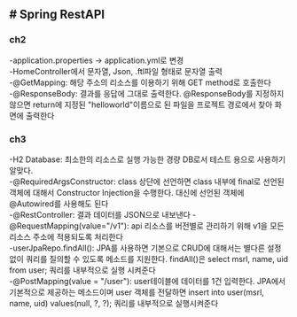 <h2># Spring RestAPI</h2>

<h3>ch2</h3>
-application.properties -> application.yml로 변경</br>
-HomeController에서 문자열, Json, .ftl파일 형태로 문자열 출력</br>
-@GetMapping: 해당 주소의 리소스를 이용하기 위해 GET method로 호출한다</br>
-@ResponseBody: 결과를 응답에 그대로 출력한다. @ResponseBody를 지정하지 않으면 return에 지정된 "helloworld"이름으로 된 파일을 프로젝트 경로에서 찾아 화면에 출력한다</br>

<h3>ch3</h3>
-H2 Database: 최소한의 리소스로 실행 가능한 경량 DB로서 테스트 용으로 사용하기 알맞다.</br>
-@RequiredArgsConstructor: class 상단에 선언하면 class 내부에 final로 선언된 객체에 대해서 Constructor Injection을 수행한다. 대신에 선언된 객체에 @Autowired를 사용해도 된다</br>
-@RestController: 결과 데이터를 JSON으로 내보낸다
-@RequestMapping(value="/v1"): api 리소스를 버전별로 관리하기 위해 v1을 모든 리소스 주소에 적용되도록 처리한다</br>
-userJpaRepo.findAll(): JPA를 사용하면 기본으로 CRUD에 대해서는 별다른 설정 없이 쿼리를 질의할 수 있도록 메소드를 지원한다. findAll()은 select msrl, name, uid from user; 쿼리를 내부적으로 실행 시켜준다</br>
-@PostMapping(value = "/user"): user테이블에 데이터를 1건 입력한다. JPA에서 기본적으로 제공하는  메소드이며 user 객체를 전달하면 insert into user(msrl, name, uid) values(null, ?, ?); 쿼리를 내부적으로 실행시켜준다</br>











